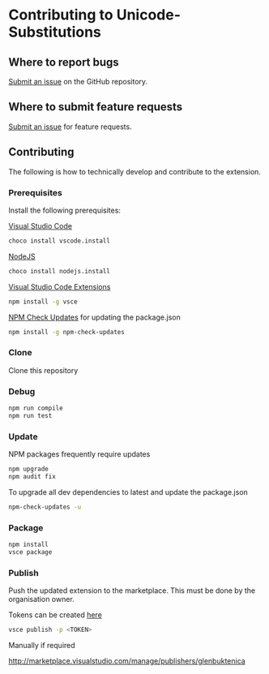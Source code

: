 # Contributing to Unicode-Substitutions

## Where to report bugs

[Submit an issue](https://github.com/gbuktenica/Unicode-Substitutions/issues/new) on the GitHub repository.

## Where to submit feature requests

[Submit an issue](https://github.com/gbuktenica/Unicode-Substitutions/issues/new) for feature requests.

## Contributing

The following is how to technically develop and contribute to the extension.

### Prerequisites

Install the following prerequisites:

[Visual Studio Code](https://code.visualstudio.com/)

```bash
choco install vscode.install
```

[NodeJS](https://nodejs.org/en/)

```bash
choco install nodejs.install
```

[Visual Studio Code Extensions](https://code.visualstudio.com/api/working-with-extensions/publishing-extension)

```bash
npm install -g vsce
```

[NPM Check Updates](https://www.npmjs.com/package/npm-check-updates) for updating the package.json

```bash
npm install -g npm-check-updates
```

### Clone

Clone this repository

### Debug

```bash
npm run compile
npm run test
```

### Update

NPM packages frequently require updates

```bash
npm upgrade
npm audit fix
```

To upgrade all dev dependencies to latest and update the package.json

```bash
npm-check-updates -u
```

### Package

```bash
npm install
vsce package
```

### Publish

Push the updated extension to the marketplace. This must be done by the organisation owner.

Tokens can be created [here](https://dev.azure.com/GlenBuktenica/_usersSettings/tokens)

```bash
vsce publish -p <TOKEN>
```

Manually if required

<http://marketplace.visualstudio.com/manage/publishers/glenbuktenica>
